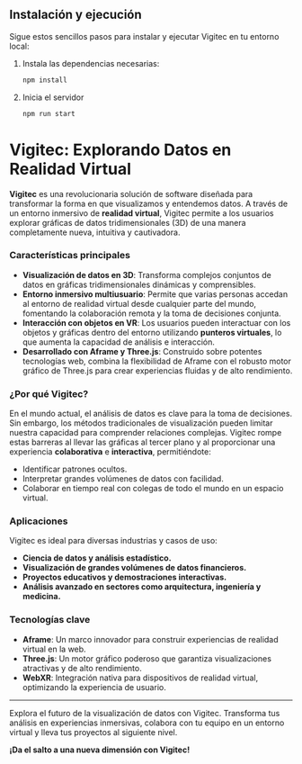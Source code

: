 ## Instalación y ejecución

Sigue estos sencillos pasos para instalar y ejecutar Vigitec en tu entorno local:

1. Instala las dependencias necesarias:
   ```bash
   npm install
2. Inicia el servidor
   ```bash
   npm run start

# Vigitec: Explorando Datos en Realidad Virtual

**Vigitec** es una revolucionaria solución de software diseñada para transformar la forma en que visualizamos y entendemos datos. A través de un entorno inmersivo de **realidad virtual**, Vigitec permite a los usuarios explorar gráficas de datos tridimensionales (3D) de una manera completamente nueva, intuitiva y cautivadora.

### Características principales

- **Visualización de datos en 3D**: Transforma complejos conjuntos de datos en gráficas tridimensionales dinámicas y comprensibles.
- **Entorno inmersivo multiusuario**: Permite que varias personas accedan al entorno de realidad virtual desde cualquier parte del mundo, fomentando la colaboración remota y la toma de decisiones conjunta.
- **Interacción con objetos en VR**: Los usuarios pueden interactuar con los objetos y gráficas dentro del entorno utilizando **punteros virtuales**, lo que aumenta la capacidad de análisis e interacción.
- **Desarrollado con Aframe y Three.js**: Construido sobre potentes tecnologías web, combina la flexibilidad de Aframe con el robusto motor gráfico de Three.js para crear experiencias fluidas y de alto rendimiento.

### ¿Por qué Vigitec?

En el mundo actual, el análisis de datos es clave para la toma de decisiones. Sin embargo, los métodos tradicionales de visualización pueden limitar nuestra capacidad para comprender relaciones complejas. Vigitec rompe estas barreras al llevar las gráficas al tercer plano y al proporcionar una experiencia **colaborativa** e **interactiva**, permitiéndote:
- Identificar patrones ocultos.
- Interpretar grandes volúmenes de datos con facilidad.
- Colaborar en tiempo real con colegas de todo el mundo en un espacio virtual.

### Aplicaciones

Vigitec es ideal para diversas industrias y casos de uso:
- **Ciencia de datos y análisis estadístico.**
- **Visualización de grandes volúmenes de datos financieros.**
- **Proyectos educativos y demostraciones interactivas.**
- **Análisis avanzado en sectores como arquitectura, ingeniería y medicina.**

### Tecnologías clave

- **Aframe**: Un marco innovador para construir experiencias de realidad virtual en la web.
- **Three.js**: Un motor gráfico poderoso que garantiza visualizaciones atractivas y de alto rendimiento.
- **WebXR**: Integración nativa para dispositivos de realidad virtual, optimizando la experiencia de usuario.

---

Explora el futuro de la visualización de datos con Vigitec. Transforma tus análisis en experiencias inmersivas, colabora con tu equipo en un entorno virtual y lleva tus proyectos al siguiente nivel.

**¡Da el salto a una nueva dimensión con Vigitec!**

